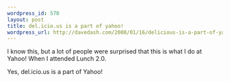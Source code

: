 ```yaml
--- 
wordpress_id: 570
layout: post
title: del.icio.us is a part of yahoo!
wordpress_url: http://davedash.com/2008/01/16/delicious-is-a-part-of-yahoo/
---
```

I know this, but a lot of people were surprised that this is what I do at Yahoo!  When I attended Lunch 2.0.

Yes, del.icio.us is a part of Yahoo!
